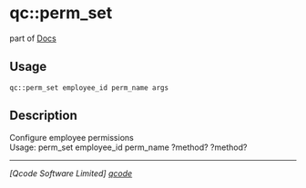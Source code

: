 qc::perm_set
============

part of [Docs](.)

Usage
-----
`qc::perm_set employee_id perm_name args`

Description
-----------
Configure employee permissions<br/>Usage: perm_set employee_id perm_name ?method? ?method?

----------------------------------
*[Qcode Software Limited] [qcode]*

[qcode]: www.qcode.co.uk "Qcode Software"